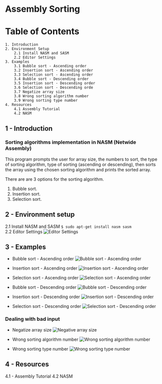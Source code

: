 # Assembly Sorting

# Table of Contents
    1. Introduction
    2. Environment Setup
        2.1 Install NASM and SASM
        2.2 Editor Settings
    3. Examples
        3.1 Bubble sort - Ascending order
        3.2 Insertion sort - Ascending order
        3.3 Selection sort - Ascending order
        3.4 Bubble sort - Descending order
        3.5 Insertion sort - Descending order
        3.6 Selection sort - Descending orde
        3.7 Negatize array size
        3.8 Wrong sorting algorithm number
        3.9 Wrong sorting type number
    4. Resources
        4.1 Assembly Tutorial
        4.2 NASM

## 1 - Introduction
### Sorting algorithms implementation in NASM (Netwide Assembly)

This program prompts the user for array size, the numbers to sort, the type of sorting algorithm, type of sorting (ascending or descending), then sorts the array using the chosen sorting algorithm and prints the sorted array.

There are are 3 options for the sorting algorithm.
1. Bubble sort.
2. Insertion sort.
3. Selection sort.

## 2 - Environment setup
2.1 Install NASM and SASM
```$ sudo apt-get install nasm sasm```  
2.2 Editor Settings
![Editor Settings](images/editor_settings.png)


## 3 - Examples

- Bubble sort - Ascending order
![Bubble sort - Ascending order](images/A_B.png)

- Insertion sort - Ascending order
![Insertion sort - Ascending order](images/A_I.png)

- Selection sort - Ascending order
![Selection sort - Ascending order](images/A_S.png)

- Bubble sort - Descending order
![Bubble sort - Descending order](images/D_B.png)

- Insertion sort - Descending order
![Insertion sort - Descending order](images/D_I.png)

- Selection sort - Descending order
![Selection sort - Descending order](images/D_S.png)

### Dealing with bad input

- Negatize array size
![Negative array size](images/negative_array_size.png)

- Wrong sorting algorithm number
![Wrong sorting algorithm number](images/wrong_sort_number.png)

- Wrong sorting type number
![Wrong sorting type number](images/wrong_sorting_type_number.png)

## 4 - Resources
4.1 - Assembly Tutorial
4.2 NASM